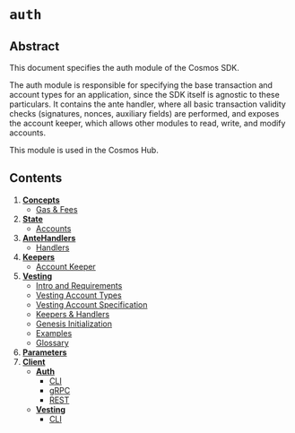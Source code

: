 <!--
order: 0
title: "Auth Overview"
parent:
  title: "auth"
-->

# `auth`

## Abstract

This document specifies the auth module of the Cosmos SDK.

The auth module is responsible for specifying the base transaction and account types
for an application, since the SDK itself is agnostic to these particulars. It contains
the ante handler, where all basic transaction validity checks (signatures, nonces, auxiliary fields)
are performed, and exposes the account keeper, which allows other modules to read, write, and modify accounts.

This module is used in the Cosmos Hub.

## Contents

1. **[Concepts](01_concepts.md)**
   * [Gas & Fees](01_concepts.md#gas-&-fees)
2. **[State](02_state.md)**
   * [Accounts](02_state.md#accounts)
3. **[AnteHandlers](03_antehandlers.md)**
   * [Handlers](03_antehandlers.md#handlers)
4. **[Keepers](04_keepers.md)**
   * [Account Keeper](04_keepers.md#account-keeper)
5. **[Vesting](05_vesting.md)**
   * [Intro and Requirements](05_vesting.md#intro-and-requirements)
   * [Vesting Account Types](05_vesting.md#vesting-account-types)
   * [Vesting Account Specification](05_vesting.md#vesting-account-specification)
   * [Keepers & Handlers](05_vesting.md#keepers-&-handlers)
   * [Genesis Initialization](05_vesting.md#genesis-initialization)
   * [Examples](05_vesting.md#examples)
   * [Glossary](05_vesting.md#glossary)
6. **[Parameters](06_params.md)**
7. **[Client](07_client.md)**
   * **[Auth](07_client.md#auth)**
      * [CLI](07_client.md#cli)
      * [gRPC](07_client.md#grpc)
      * [REST](07_client.md#rest)
   * **[Vesting](07_client.md#vesting)**
      * [CLI](07_client.md#vesting#cli)
